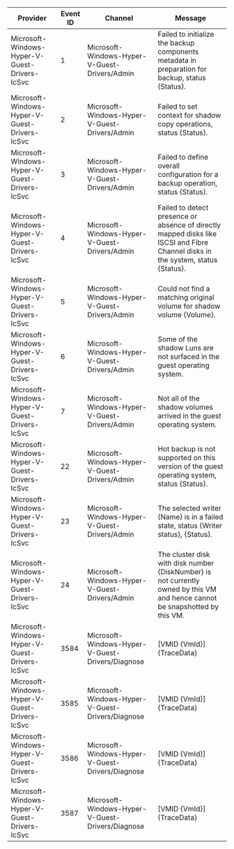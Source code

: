 Provider                                       |  Event ID  |  Channel                                           |  Message
-----------------------------------------------|------------|----------------------------------------------------|----------------------------------------------------------------------------------------------------------------------------------
Microsoft-Windows-Hyper-V-Guest-Drivers-IcSvc  |  1         |  Microsoft-Windows-Hyper-V-Guest-Drivers/Admin     |  Failed to initialize the backup components metadata in preparation for backup, status {Status}.
Microsoft-Windows-Hyper-V-Guest-Drivers-IcSvc  |  2         |  Microsoft-Windows-Hyper-V-Guest-Drivers/Admin     |  Failed to set context for shadow copy operations, status {Status}.
Microsoft-Windows-Hyper-V-Guest-Drivers-IcSvc  |  3         |  Microsoft-Windows-Hyper-V-Guest-Drivers/Admin     |  Failed to define overall configuration for a backup operation, status {Status}.
Microsoft-Windows-Hyper-V-Guest-Drivers-IcSvc  |  4         |  Microsoft-Windows-Hyper-V-Guest-Drivers/Admin     |  Failed to detect presence or absence of directly mapped disks like ISCSI and Fibre Channel disks in the system, status {Status}.
Microsoft-Windows-Hyper-V-Guest-Drivers-IcSvc  |  5         |  Microsoft-Windows-Hyper-V-Guest-Drivers/Admin     |  Could not find a matching original volume for shadow volume {Volume}.
Microsoft-Windows-Hyper-V-Guest-Drivers-IcSvc  |  6         |  Microsoft-Windows-Hyper-V-Guest-Drivers/Admin     |  Some of the shadow Luns are not surfaced in the guest operating system.
Microsoft-Windows-Hyper-V-Guest-Drivers-IcSvc  |  7         |  Microsoft-Windows-Hyper-V-Guest-Drivers/Admin     |  Not all of the shadow volumes arrived in the guest operating system.
Microsoft-Windows-Hyper-V-Guest-Drivers-IcSvc  |  22        |  Microsoft-Windows-Hyper-V-Guest-Drivers/Admin     |  Hot backup is not supported on this version of the guest operating system, status {Status}.
Microsoft-Windows-Hyper-V-Guest-Drivers-IcSvc  |  23        |  Microsoft-Windows-Hyper-V-Guest-Drivers/Admin     |  The selected writer {Name} is in a failed state, status {Writer status}, {Status}.
Microsoft-Windows-Hyper-V-Guest-Drivers-IcSvc  |  24        |  Microsoft-Windows-Hyper-V-Guest-Drivers/Admin     |  The cluster disk with disk number {DiskNumber} is not currently owned by this VM and hence cannot be snapshotted by this VM.
Microsoft-Windows-Hyper-V-Guest-Drivers-IcSvc  |  3584      |  Microsoft-Windows-Hyper-V-Guest-Drivers/Diagnose  |  [VMID {VmId}] {TraceData}
Microsoft-Windows-Hyper-V-Guest-Drivers-IcSvc  |  3585      |  Microsoft-Windows-Hyper-V-Guest-Drivers/Diagnose  |  [VMID {VmId}] {TraceData}
Microsoft-Windows-Hyper-V-Guest-Drivers-IcSvc  |  3586      |  Microsoft-Windows-Hyper-V-Guest-Drivers/Diagnose  |  [VMID {VmId}] {TraceData}
Microsoft-Windows-Hyper-V-Guest-Drivers-IcSvc  |  3587      |  Microsoft-Windows-Hyper-V-Guest-Drivers/Diagnose  |  [VMID {VmId}] {TraceData}